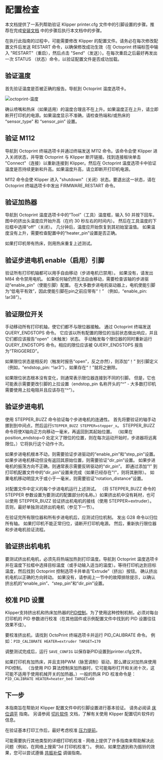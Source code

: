 # 配置检查

本文档提供了一系列帮助验证 Klipper printer.cfg 文件中的引脚设置的步骤。推荐在完成[安装文档](Installation.md) 中的步骤后执行本文档中的步骤。

在执行此指南的过程中，可能需要修改 Klipper 的配置文件。请务必在每次修改配置文件后发送 RESTART 命令，以确保修改成功生效（在 Octoprint 终端标签中输入 "RESTART"（重启），然后点击 "Send"（发送））。在每次重启之后最好再发出一次 STATUS （状态）命令，以验证配置文件是否成功加载。

## 验证温度

首先验证温度是否被正确的报告。导航到 Octoprint 温度选项卡。

![octoprint-温度](img/octoprint-temperature.png)

确认喷嘴和热床（如果适用）的温度合理且不在上升。如果温度正在上升，请立即断开打印机的电源。如果温度显示不准确，请检查热端和/或热床的 “sensor_type” 和 “sensor_pin” 设置。

## 验证 M112

导航到 Octoprint 终端选项卡并通过终端发送 M112 命令。该命令会使 Klipper 进入关闭状态，并导致 Octoprint 与 Klipper 断开链接。找到连接板块单击 "Connect"（连接）以重新连接到 Klipper。然后在 Octoprint 温度选项卡中验证温度是否持续更新和升高。如果温度升高，请立即断开打印机电源。

M112 命令会使 Klipper 进入 "shutdown"（关闭）状态。要退出这一状态，请在 Octoprint 终端选项卡中发出 FIRMWARE_RESTART 命令。

## 验证加热器

导航到 Octoprint 温度选项卡中的“Tool”（工具）温度框，输入 50 并按下回车。 图中的挤出头温度应开始升高（在约 30 秒左右的时间内）。 然后在工具温度的下拉框中选择“off”（关闭）。 几分钟后，温度应开始恢复到其初始室温值。 如果温度没有上升，需要检查配置中的“heater_pin”设置是否正确。

如果打印机带有热床，则用热床重复上述测试。

## 验证步进电机 enable（启用）引脚

验证所有打印机轴都可以用手自由移动（步进电机已禁用）。 如果没有，请发出 M84 命令禁用电机。 如果任何轴仍然无法自由移动，需要检查该轴的步进驱动“enable_pin”（使能引脚）配置。 在大多数步进电机驱动器上，电机使能引脚为“低电平有效”，因此使能引脚在pin之前应带有“！” （例如，“enable_pin: !ar38”）。

## 验证限位开关

手动移动所有打印机轴，使它们都不与限位器接触。 通过 Octoprint 终端发送 QUERY_ENDSTOPS 命令。 它应该以所有配置的限位的当前状态做出响应，并且它们都应该报告“open”（未触发）状态。 手动触发每个限位器的同时重新运行 QUERY_ENDSTOPS 命令。相应的限位应该被 QUERY_ENDSTOPS 报告为“TRIGGERED”。

如果限位状态是相反的（触发时报告“open”，反之亦然），则添加“！” 到引脚定义（例如，“endstop_pin: ^!ar3”），如果存在“！”就将之删除。

如果限位状态根本没有变化，则通常表示限位器连接到不同的引脚。 但是，它也可能表示需要更改引脚的上拉设置（endstop_pin 名称开头的“^” - 大多数打印机需要使用上拉电阻并且应该存在“^”）。

## 验证步进电机

使用 STEPPER_BUZZ 命令验证每个步进电机的连通性。 首先将要验证的轴手动挪到到中间点，然后运行`STEPPER_BUZZ STEPPER=stepper_x`。 STEPPER_BUZZ 命令将使X轴向正方向移动一毫米，再返回到其起始位置。 （如果在 position_endstop=0 处定义了限位的位置，则在每次运动开始时，步进器将远离限位。）它将执行这个动作十次。

如果步进电机根本不动，则需要验证步进驱动的“enable_pin”和“step_pin”设置。 如果步进电机移动但没有返回其原始位置，则需要验证“dir_pin”设置。 如果步进电机的振荡方向不正确，则通常表示需要反转驱动的“dir_pin”。 即通过添加“!” 到打印机配置文件中的“dir_pin”设置来完成（如果已经存在"!"，则将其删除）。 如果电机移动明显大于或小于一毫米，则需要验证“rotation_distance”设置。

对配置文件中定义的每个步进电机运行上述测试。 （将 STEPPER_BUZZ 命令的 STEPPER 参数设置为要测试的配置部分的名称。）如果挤出机中没有耗材，也可以使用 STEPPER_BUZZ 验证挤出机电机的接线（使用 STEPPER=extruder）。 否则，最好单独测试挤出机电机（参见下一节）。

在验证完所有限位器和所有步进电机后，应测试归位机制。 发出 G28 命令以归位所有轴。 如果打印机不能正常归位，请断开打印机电源。 然后，重新执行限位器和步进电机验证流程。

## 验证挤出机电机

要测试挤出机电机，必须先将热端加热到打印温度。导航到 Octoprint 温度选项卡并在温度下拉框中选择目标温度（或手动输入适当的温度）。等待打印机达到目标温度，然后找到 Octoprint 控制选项卡并单击“Extrude”（挤出）按钮。 确认挤出机电机以正确的方向转动。 如果没有，请参阅上一节中的故障排除提示，以确认挤出机的“enable_pin”、“step_pin”和“dir_pin”设置。

## 校准 PID 设置

Klipper支持挤出机和热床加热器的[PID控制](https://en.wikipedia.org/wiki/PID_controller)。为了使用这种控制机制，必须对每台打印机的 PID 参数进行校准（在其他固件或示例配置文件中找到的 PID 设置往往效果不佳）。

要校准挤出机，请找到 OctoPrint 终端选项卡并运行 PID_CALIBRATE 命令。 例如：`PID_CALIBRATE HEATER=extruder TARGET=170`

调整测试完成后，运行 `SAVE_CONFIG` 以保存新PID设置到printer.cfg文件。

如果打印机有加热床，并且支持PWM（脉宽调制）驱动，那么建议对加热床使用PID控制。 （当使用 PID 算法控制床加热器时，它可能每秒打开和关闭十次，这可能不适用于使用机械开关的加热器。）一般的热床 PID 校准命令是：`PID_CALIBRATE HEATER=heater_bed TARGET=60`

## 下一步

本指南旨在帮助对 Klipper 配置文件中的引脚设置进行基本验证。 请务必阅读 [床位调平](Bed_Level.md) 指南。 另请参阅 [切片软件](Slicers.md) 文档，了解有关使用 Klipper 配置切片软件的信息。

在验证基本打印工作后，最好考虑校准 [压力提前](Pressure_Advance.md)。

可能需要执行其他类型的详细打印机校准 - 网络上提供了许多指南来帮助解决此问题（例如，在网络上搜索“3d 打印机校准”）。 例如，如果您遇到称为振铃的效果，您可以尝试遵循 [共振补偿](Resonance_Compensation.md) 调谐指南。
